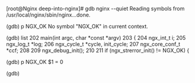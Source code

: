 [root@Nginx deep-into-nginx]# gdb nginx --quiet
Reading symbols from /usr/local/nginx/sbin/nginx...done.

(gdb) p NGX_OK
No symbol "NGX_OK" in current context.

(gdb) list
202	main(int argc, char *const *argv)
203	{
	204	    ngx_int_t         i;
	205	    ngx_log_t        *log;
	206	    ngx_cycle_t      *cycle, init_cycle;
	207	    ngx_core_conf_t  *ccf;
	208
	209	    ngx_debug_init();
	210
	211	    if (ngx_strerror_init() != NGX_OK) {

(gdb) p NGX_OK
$1 = 0

(gdb)
